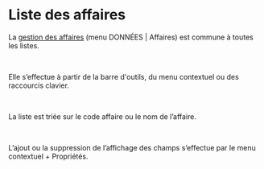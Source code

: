 # Liste des affaires


La [gestion des affaires](Affaire/Fiche.md) (menu DONNÉES | Affaires) est commune à toutes les listes.


 


Elle s’effectue à partir de la barre d'outils, du menu contextuel ou des raccourcis clavier.


 


La liste est triée sur le code affaire ou le nom de l’affaire.


 


L’ajout ou la suppression de l’affichage des champs s’effectue par le menu contextuel + Propriétés.


